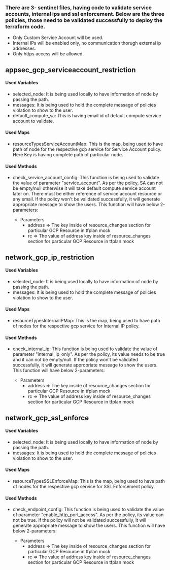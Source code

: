 ### There are 3- sentinel files, having code to validate service accounts, internal ips and ssl enforcement. Below are the three policies, those need to be validated successfully to deploy the terraform code. 
* Only Custom Service Account will be used.
* Internal IPs will be enabled only, no communication thorugh external ip addresses.
* Only https access will be allowed.

## appsec_gcp_serviceaccount_restriction
#### Used Variables 
* selected_node: It is being used locally to have information of node by passing the path.
* messages: It is being used to hold the complete message of policies violation to show to the user.
* default_compute_sa: This is having email id of default compute service account to validate.

#### Used Maps
* resourceTypesServiceAccountMap: This is the map, being used to have path of node for the respective gcp service for Service Account policy. Here Key is having complete path of particular node.

#### Used Methods
* check_service_account_config: This function is being used to validate the value of parameter "service_account". As per the policy, SA can not be empty/null otherwise it will take default compute service account later on. There must be either reference of service account resource or any email. If the policy won't be validated successfully, it will generate appropriate message to show the users. This function will have below 2-parameters:

    * Parameters
        * address => The key inside of resource_changes section for particular GCP Resource in tfplan mock
        * rc => The value of address key inside of resource_changes section for particular GCP Resource in tfplan mock

## network_gcp_ip_restriction
#### Used Variables 
* selected_node: It is being used locally to have information of node by passing the path.
* messages: It is being used to hold the complete message of policies violation to show to the user.

#### Used Maps
* resourceTypesInternalIPMap: This is the map, being used to have path of nodes for the respective gcp service for Internal IP policy. 

#### Used Methods
* check_internal_ip: This function is being used to validate the value of parameter "internal_ip_only". As per the policy, its value needs to be true and it can not be empty/null. If the policy won't be validated successfully, it will generate appropriate message to show the users. This function will have below 2-parameters:

    * Parameters
        * address => The key inside of resource_changes section for particular GCP Resource in tfplan mock
        * rc => The value of address key inside of resource_changes section for particular GCP Resource in tfplan mock

## network_gcp_ssl_enforce
#### Used Variables 
* selected_node: It is being used locally to have information of node by passing the path.
* messages: It is being used to hold the complete message of policies violation to show to the user.

#### Used Maps
* resourceTypesSSLEnforceMap: This is the map, being used to have path of nodes for the respective gcp service for SSL Enforcement policy.

#### Used Methods
* check_endpoint_config: This function is being used to validate the value of parameter "enable_http_port_access". As per the policy, its value can not be true. If the policy will not be validated successfully, it will generate appropriate message to show the users. This function will have below 2-parameters:

    * Parameters
        * address => The key inside of resource_changes section for particular GCP Resource in tfplan mock
        * rc => The value of address key inside of resource_changes section for particular GCP Resource in tfplan mock